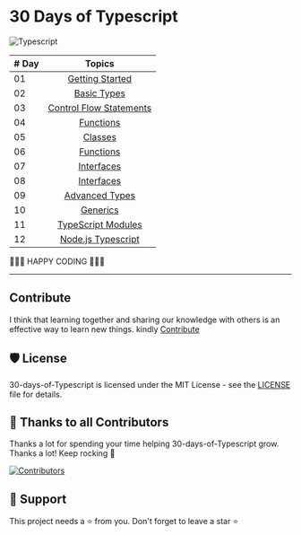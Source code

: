 # 30 Days of Typescript

![Typescript](https://user-images.githubusercontent.com/85189857/174459576-d676e9a4-e50f-4f00-94fd-999d5b702df0.png)

| # Day |                                              Topics                                              |
| ----- | :----------------------------------------------------------------------------------------------: |
| 01    |                                  [Getting Started](./README.md)                                  |
| 02    |                     [Basic Types](./02_Day_Basic_Type/README.md)                      |
| 03    |    [Control Flow Statements](./03_Day_Booleans_operators_date/03_booleans_operators_date.md)     |
| 04    |                    [Functions](./04_Day_Conditionals/04_day_conditionals.md)                     |
| 05    |                           [Classes](./05_Day_Arrays/05_day_arrays.md)                            |
| 06    |                           [Functions](./06_Day_Loops/06_day_loops.md)                            |
| 07    |                       [Interfaces](./07_Day_Functions/07_day_functions.md)                       |
| 08    |                         [Interfaces](./08_Day_Objects/08_day_objects.md)                         |
| 09    |        [Advanced Types](./09_Day_Higher_order_functions/09_day_higher_order_functions.md)        |
| 10    |                    [Generics](./10_Day_Sets_and_Maps/10_day_Sets_and_Maps.md)                    |
| 11    | [TypeScript Modules](./11_Day_Destructuring_and_spreading/11_day_destructuring_and_spreading.md) |
| 12    |         [Node.js Typescript](./12_Day_Regular_expressions/12_day_regular_expressions.md)         |

🧡🧡🧡 HAPPY CODING 🧡🧡🧡

---
## Contribute

I think that learning together and sharing our knowledge with others is an effective way to learn new things.
kindly [Contribute](https://github.com/code-with-onye/30-days-of-Typescript/blob/main/CONTRIBUTING.md)

## 🛡️ License

30-days-of-Typescript is licensed under the MIT License - see the [LICENSE](LICENSE) file for details.

## 💪 Thanks to all Contributors

Thanks a lot for spending your time helping 30-days-of-Typescript grow. Thanks a lot! Keep rocking 🍻

[![Contributors](https://contrib.rocks/image?repo=code-with-onye/30-days-of-Typescript)](https://github.com/code-with-onye/30-days-of-Typescript/graphs/contributors)

## 🙏 Support

This project needs a ⭐️ from you. Don't forget to leave a star ⭐️
